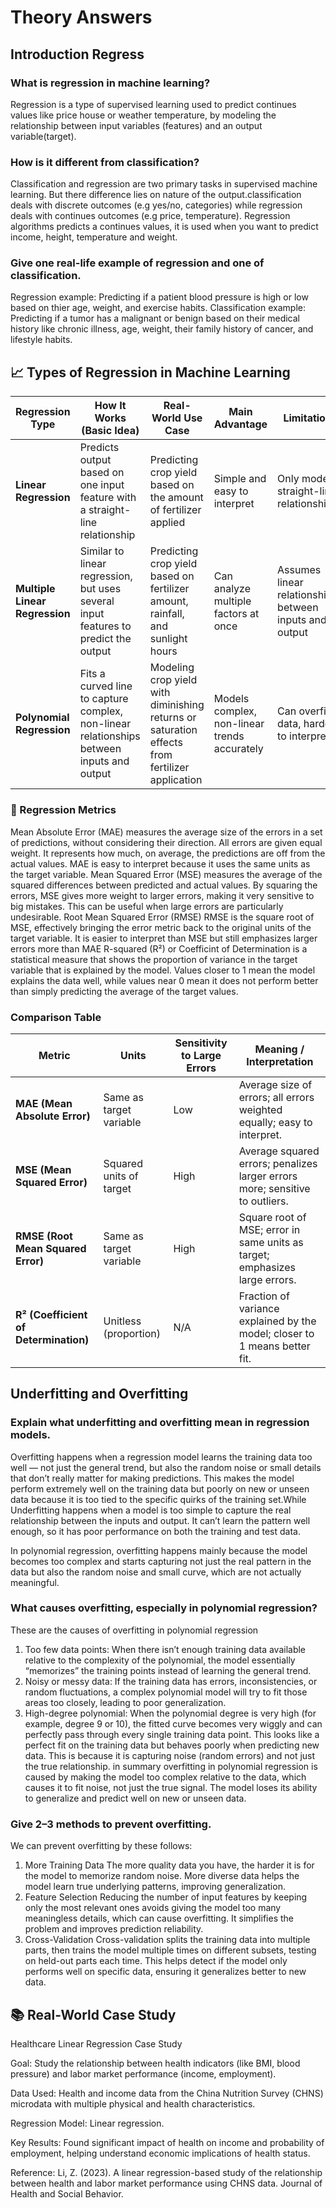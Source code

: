 # Theory Answers

## Introduction Regress
### What is regression in machine learning?
Regression is a type of supervised learning used to predict continues values like price house or weather temperature, by modeling the relationship between input variables (features) and an output variable(target).
### How is it different from classification?
Classification and regression are two primary tasks in supervised machine learning. But there difference lies on nature of the output.classification deals with discrete outcomes (e.g yes/no, categories) while regression deals with continues outcomes (e.g price, temperature). Regression algorithms predicts a continues values, it is used when you want to predict income, height, temperature and weight.
### Give one real-life example of regression and one of classification.
Regression example: Predicting if a patient blood pressure is high or low based on thier age, weight, and exercise habits.
Classification example: Predicting if a tumor has a malignant or benign based on their medical history like chronic illness, age, weight, their family history of cancer, and lifestyle habits.

## 📈 Types of Regression in Machine Learning


| Regression Type             | How It Works (Basic Idea)                                                                 | Real-World Use Case                                                                                   | Main Advantage                                | Limitation                                      |
|----------------------------|--------------------------------------------------------------------------------------------|--------------------------------------------------------------------------------------------------------|-----------------------------------------------|--------------------------------------------------|
| **Linear Regression**       | Predicts output based on one input feature with a straight-line relationship              | Predicting crop yield based on the amount of fertilizer applied                                        | Simple and easy to interpret                  | Only models straight-line relationships          |
| **Multiple Linear Regression** | Similar to linear regression, but uses several input features to predict the output         | Predicting crop yield based on fertilizer amount, rainfall, and sunlight hours                         | Can analyze multiple factors at once          | Assumes linear relationship between inputs and output |
| **Polynomial Regression**   | Fits a curved line to capture complex, non-linear relationships between inputs and output | Modeling crop yield with diminishing returns or saturation effects from fertilizer application         | Models complex, non-linear trends accurately  | Can overfit data, harder to interpret            |

### 📏 Regression Metrics

Mean Absolute Error (MAE) measures the average size of the errors in a set of predictions, without considering their direction. All errors are given equal weight. It represents how much, on average, the predictions are off from the actual values. MAE is easy to interpret because it uses the same units as the target variable.
Mean Squared Error (MSE) measures the average of the squared differences between predicted and actual values. By squaring the errors, MSE gives more weight to larger errors, making it very sensitive to big mistakes. This can be useful when large errors are particularly undesirable.
Root Mean Squared Error (RMSE) RMSE is the square root of MSE, effectively bringing the error metric back to the original units of the target variable. It is easier to interpret than MSE but still emphasizes larger errors more than MAE
R-squared (R²) or Coefficint of Determination is a statistical measure that shows the proportion of variance in the target variable that is explained by the model. Values closer to 1 mean the model explains the data well, while values near 0 mean it does not perform better than simply predicting the average of the target values.

### Comparison Table 

| Metric                        | Units                    | Sensitivity to Large Errors | Meaning / Interpretation                                                                 |
|------------------------------|--------------------------|-----------------------------|-------------------------------------------------------------------------------------------|
| **MAE (Mean Absolute Error)**| Same as target variable  | Low                         | Average size of errors; all errors weighted equally; easy to interpret.                   |
| **MSE (Mean Squared Error)** | Squared units of target  | High                        | Average squared errors; penalizes larger errors more; sensitive to outliers.              |
| **RMSE (Root Mean Squared Error)** | Same as target variable  | High                  | Square root of MSE; error in same units as target; emphasizes large errors.               |
| **R² (Coefficient of Determination)** | Unitless (proportion)     | N/A               | Fraction of variance explained by the model; closer to 1 means better fit.                |


## Underfitting and Overfitting 
### Explain what underfitting and overfitting mean in regression models.
Overfitting happens when a regression model learns the training data too well — not just the general trend, but also the random noise or small details that don’t really matter for making predictions. This makes the model perform extremely well on the training data but poorly on new or unseen data because it is too tied to the specific quirks of the training set.While Underfitting happens when a model is too simple to capture the real relationship between the inputs and output. It can’t learn the pattern well enough, so it has poor performance on both the training and test data.

In polynomial regression, overfitting happens mainly because the model becomes too complex and starts capturing not just the real pattern in the data but also the random noise and small curve, which are not actually meaningful.
### What causes overfitting, especially in polynomial regression?
These are the causes of overfitting in polynomial regression
1. Too few data points:
When there isn’t enough training data available relative to the complexity of the polynomial, the model essentially “memorizes” the training points instead of learning the general trend.
2. Noisy or messy data:
If the training data has errors, inconsistencies, or random fluctuations, a complex polynomial model will try to fit those areas too closely, leading to poor generalization.
3. High-degree polynomial:
When the polynomial degree is very high (for example, degree 9 or 10), the fitted curve becomes very wiggly and can perfectly pass through every single training data point. This looks like a perfect fit on the training data but behaves poorly when predicting new data. This is because it is capturing noise (random errors) and not just the true relationship.
in summary overfitting in polynomial regression is caused by making the model too complex relative to the data, which causes it to fit noise, not just the true signal.
The model loses its ability to generalize and predict well on new or unseen data.
### Give 2–3 methods to prevent overfitting.
We can prevent overfitting by these follows:
1. More Training Data
The more quality data you have, the harder it is for the model to memorize random noise. More diverse data helps the model learn true underlying patterns, improving generalization.
2. Feature Selection
Reducing the number of input features by keeping only the most relevant ones avoids giving the model too many meaningless details, which can cause overfitting. It simplifies the problem and improves prediction reliability.
3. Cross-Validation
Cross-validation splits the training data into multiple parts, then trains the model multiple times on different subsets, testing on held-out parts each time. This helps detect if the model only performs well on specific data, ensuring it generalizes better to new data.

## 📚 Real-World Case Study

Healthcare Linear Regression Case Study

Goal: Study the relationship between health indicators (like BMI, blood pressure) and labor market performance (income, employment).

Data Used: Health and income data from the China Nutrition Survey (CHNS) microdata with multiple physical and health characteristics.

Regression Model: Linear regression.

Key Results: Found significant impact of health on income and probability of employment, helping understand economic implications of health status.

Reference:
Li, Z. (2023). A linear regression-based study of the relationship between health and labor market performance using CHNS data. Journal of Health and Social Behavior.